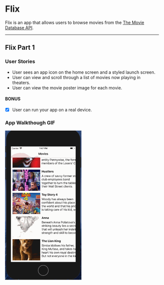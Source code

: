 # Flix

Flix is an app that allows users to browse movies from the [The Movie Database API](http://docs.themoviedb.apiary.io/#).

---
## Flix Part 1

### User Stories

-  User sees an app icon on the home screen and a styled launch screen.
-  User can view and scroll through a list of movies now playing in theaters.
-  User can view the movie poster image for each movie.

#### BONUS
- [x] User can run your app on a real device.

### App Walkthough GIF

<img src="flixter.gif" width=250><br>
